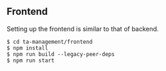 ## Frontend
Setting up the frontend is similar to that of backend.
```
$ cd ta-management/frontend
$ npm install
$ npm run build --legacy-peer-deps
$ npm run start
```